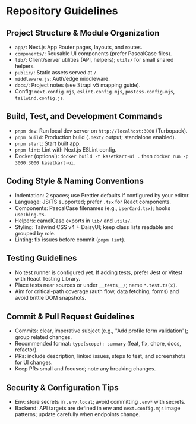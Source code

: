 # Repository Guidelines

## Project Structure & Module Organization
- `app/`: Next.js App Router pages, layouts, and routes.
- `components/`: Reusable UI components (prefer PascalCase files).
- `lib/`: Client/server utilities (API, helpers); `utils/` for small shared helpers.
- `public/`: Static assets served at `/`.
- `middleware.js`: Auth/edge middleware.
- `docs/`: Project notes (see Strapi v5 mapping guide).
- Config: `next.config.mjs`, `eslint.config.mjs`, `postcss.config.mjs`, `tailwind.config.js`.

## Build, Test, and Development Commands
- `pnpm dev`: Run local dev server on `http://localhost:3000` (Turbopack).
- `pnpm build`: Production build (`.next/` output; standalone enabled).
- `pnpm start`: Start built app.
- `pnpm lint`: Lint with Next.js ESLint config.
- Docker (optional): `docker build -t kasetkart-ui .` then `docker run -p 3000:3000 kasetkart-ui`.

## Coding Style & Naming Conventions
- Indentation: 2 spaces; use Prettier defaults if configured by your editor.
- Language: JS/TS supported; prefer `.tsx` for React components.
- Components: PascalCase filenames (e.g., `UserCard.tsx`); hooks `useThing.ts`.
- Helpers: camelCase exports in `lib/` and `utils/`.
- Styling: Tailwind CSS v4 + DaisyUI; keep class lists readable and grouped by role.
- Linting: fix issues before commit (`pnpm lint`).

## Testing Guidelines
- No test runner is configured yet. If adding tests, prefer Jest or Vitest with React Testing Library.
- Place tests near sources or under `__tests__/`; name `*.test.ts(x)`.
- Aim for critical-path coverage (auth flow, data fetching, forms) and avoid brittle DOM snapshots.

## Commit & Pull Request Guidelines
- Commits: clear, imperative subject (e.g., "Add profile form validation"); group related changes.
- Recommended format: `type(scope): summary` (feat, fix, chore, docs, refactor).
- PRs: include description, linked issues, steps to test, and screenshots for UI changes.
- Keep PRs small and focused; note any breaking changes.

## Security & Configuration Tips
- Env: store secrets in `.env.local`; avoid committing `.env*` with secrets.
- Backend: API targets are defined in env and `next.config.mjs` image patterns; update carefully when endpoints change.
